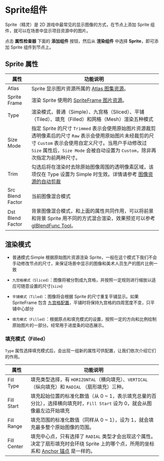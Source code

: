 # Sprite组件

Sprite（精灵）是 2D 游戏中最常见的显示图像的方式，在节点上添加 Sprite 组件，就可以在场景中显示项目资源中的图片。

点击 **属性检查器** 下面的 **添加组件** 按钮，然后从 **渲染组件** 中选择 **Sprite**，即可添加 Sprite 组件到节点上。

## Sprite 属性

| 属性             | 功能说明                                                     |
| ---------------- | ------------------------------------------------------------ |
| Atlas            | Sprite 显示图片资源所属的 [Atlas 图集资源](https://docs.cocos.com/creator/manual/zh/asset-workflow/atlas.html)。 |
| Sprite Frame     | 渲染 Sprite 使用的 [SpriteFrame 图片资源](https://docs.cocos.com/creator/manual/zh/asset-workflow/sprite.html)。 |
| Type             | 渲染模式，普通（Simple）、九宫格（Sliced）、平铺（Tiled）、填充（Filled）和网格（Mesh）渲染五种模式 |
| Size Mode        | 指定 Sprite 的尺寸 `Trimmed` 表示会使用原始图片资源裁剪透明像素后的尺寸 `Raw` 表示会使用原始图片未经裁剪的尺寸  `Custom` 表示会使用自定义尺寸。当用户手动修改过 `Size` 属性后，`Size Mode` 会被自动设置为 `Custom`，除非再次指定为前两种尺寸。 |
| Trim             | 勾选后将在渲染时去除原始图像周围的透明像素区域，该项仅在 Type 设置为 Simple 时生效。详情请参考 [图像资源的自动剪裁](https://docs.cocos.com/creator/manual/zh/asset-workflow/trim.html) |
| Src Blend Factor | 当前图像混合模式                                             |
| Dst Blend Factor | 背景图像混合模式，和上面的属性共同作用，可以将前景和背景 Sprite 用不同的方式混合渲染，效果预览可以参考 [glBlendFunc Tool](http://www.andersriggelsen.dk/glblendfunc.php)。 |

## 渲染模式

+ 普通模式:Simple
	根据原始图片资源渲染 Sprite，一般在这个模式下我们不会手动修改节点的尺寸，来保证场景中显示的图像和美术人员生产的图片比例一致
+ `九宫格模式（Sliced）`：图像将被分割成九宫格，并按照一定规则进行缩放以适应可随意设置的尺寸(`size`)

+ `平铺模式（Tiled）`：图像将会根据 Sprite 的尺寸重复平铺显示。如果 SpriteFrame 包含 [九宫格配置](https://docs.cocos.com/creator/manual/zh/ui/sliced-sprite.html)，平铺时将保持九宫格的四周宽度不变，只平铺中心部分
+ `填充模式（Filled）`：根据原点和填充模式的设置，按照一定的方向和比例绘制原始图片的一部分。经常用于进度条的动态展示。

### 填充模式（Filled）

`Type` 属性选择填充模式后，会出现一组新的属性可供配置，让我们依次介绍它们的作用。

| 属性        | 功能说明                                                     |
| ----------- | ------------------------------------------------------------ |
| Fill Type   | 填充类型选择，有 `HORIZONTAL`（横向填充）、`VERTICAL`（纵向填充）和 `RADIAL` （扇形填充）三种。 |
| Fill Start  | 填充起始位置的标准化数值（从 0 ~ 1，表示填充总量的百分比），选择横向填充时，`Fill Start` 设为 0，就会从图像最左边开始填充 |
| Fill Range  | 填充范围的标准化数值（同样从 0 ~ 1），设为 1，就会填充最多整个原始图像的范围。 |
| Fill Center | 填充中心点，只有选择了 `RADIAL` 类型才会出现这个属性。决定了扇形填充时会环绕 Sprite 上的哪个点，所用的坐标系和 [Anchor 锚点](https://docs.cocos.com/creator/manual/zh/content-workflow/transform.html#-anchor-) 是一样的。 |